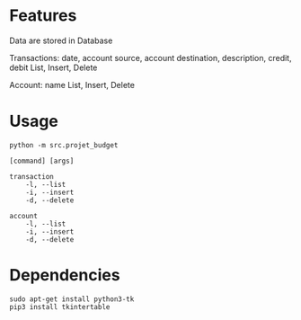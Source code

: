 # Features

Data are stored in Database

Transactions: date, account source, account destination, description, credit, debit
List, Insert, Delete

Account: name
List, Insert, Delete

# Usage

    python -m src.projet_budget

    [command] [args]

    transaction
		-l, --list
		-i, --insert
		-d, --delete
        
	account
		-l, --list
		-i, --insert
		-d, --delete
		

# Dependencies

	sudo apt-get install python3-tk
	pip3 install tkintertable
